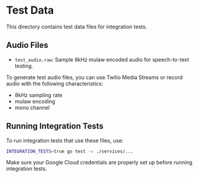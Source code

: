 # Test Data

This directory contains test data files for integration tests.

## Audio Files

- `test_audio.raw`: Sample 8kHz mulaw encoded audio for speech-to-text testing.

To generate test audio files, you can use Twilio Media Streams or record audio with the following characteristics:
- 8kHz sampling rate
- mulaw encoding
- mono channel

## Running Integration Tests

To run integration tests that use these files, use:

```bash
INTEGRATION_TESTS=true go test -v ./services/...
```

Make sure your Google Cloud credentials are properly set up before running integration tests. 
